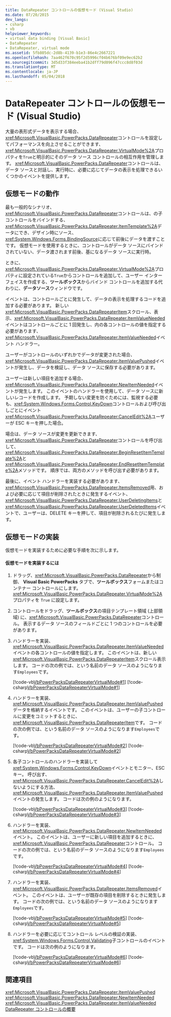 ```yaml
---
title: DataRepeater コントロールの仮想モード (Visual Studio)
ms.date: 07/20/2015
dev_langs:
- csharp
- vb
helpviewer_keywords:
- virtual data binding [Visual Basic]
- DataRepeater
- DataRepeater, virtual mode
ms.assetid: 5fb805dc-2d8b-4139-b1e3-86e4c2667221
ms.openlocfilehash: 7aa462f670c95f2d5996cf04b676bf09e9ec62b2
ms.sourcegitcommit: 3d5d33f384eeba41b2dff79d096f47ccc8d8f03d
ms.translationtype: MT
ms.contentlocale: ja-JP
ms.lasthandoff: 05/04/2018
---
```

# <a name="virtual-mode-in-the-datarepeater-control-visual-studio"></a>DataRepeater コントロールの仮想モード (Visual Studio)
大量の表形式データを表示する場合、<xref:Microsoft.VisualBasic.PowerPacks.DataRepeater>コントロールを設定してパフォーマンスを向上させることができます、<xref:Microsoft.VisualBasic.PowerPacks.DataRepeater.VirtualMode%2A>プロパティを`True`と明示的にそのデータ ソース コントロールの相互作用を管理します。 <xref:Microsoft.VisualBasic.PowerPacks.DataRepeater>コントロールは、データ ソースと対話し、実行時に、必要に応じてデータの表示を処理できるいくつかのイベントを提供します。  
  
## <a name="how-virtual-mode-works"></a>仮想モードの動作  
 最も一般的なシナリオ、<xref:Microsoft.VisualBasic.PowerPacks.DataRepeater>コントロールは、の子コントロールをバインドする、<xref:Microsoft.VisualBasic.PowerPacks.DataRepeater.ItemTemplate%2A>データにでき、デザイン時にソース、<xref:System.Windows.Forms.BindingSource>に応じて前後にデータを渡すことです。 仮想モードを使用するときに、コントロールがデータ ソースにバインドされていない、データ渡されます前後、基になるデータ ソースに実行時。  
  
 ときに、<xref:Microsoft.VisualBasic.PowerPacks.DataRepeater.VirtualMode%2A>プロパティに設定されている`True`からコントロールを追加して、ユーザー インターフェイスを作成する、**ツールボックス**からバインド コントロールを追加する代わりに、**データソース**ウィンドウです。  
  
 イベントは、コントロールごとに発生して、データの表示を処理するコードを追加する必要があります。 新しい<xref:Microsoft.VisualBasic.PowerPacks.DataRepeaterItem>スクロール、表示、<xref:Microsoft.VisualBasic.PowerPacks.DataRepeater.ItemValueNeeded>イベントはコントロールごとに 1 回発生し、内の各コントロールの値を指定する必要があります、<xref:Microsoft.VisualBasic.PowerPacks.DataRepeater.ItemValueNeeded>イベント ハンドラー。  
  
 ユーザーがコントロールのいずれかでデータが変更された場合、<xref:Microsoft.VisualBasic.PowerPacks.DataRepeater.ItemValuePushed>イベントが発生し、データを検証し、データ ソースに保存する必要があります。  
  
 ユーザーは新しい項目を追加する場合、<xref:Microsoft.VisualBasic.PowerPacks.DataRepeater.NewItemNeeded>イベントが発生します。 このイベントのハンドラーを使用して、データ ソースに新しいレコードを作成します。 予期しない変更を防ぐためには、監視する必要も、<xref:System.Windows.Forms.Control.KeyDown>コントロールおよび呼び出しごとにイベント<xref:Microsoft.VisualBasic.PowerPacks.DataRepeater.CancelEdit%2A>ユーザーが ESC キーを押した場合。  
  
 場合は、データ ソースが変更を更新できます、<xref:Microsoft.VisualBasic.PowerPacks.DataRepeater>コントロールを呼び出して、<xref:Microsoft.VisualBasic.PowerPacks.DataRepeater.BeginResetItemTemplate%2A>と<xref:Microsoft.VisualBasic.PowerPacks.DataRepeater.EndResetItemTemplate%2A>メソッドです。 順序では、両方のメソッドを呼び出す必要があります。  
  
 最後に、イベント ハンドラーを実装する必要があります、<xref:Microsoft.VisualBasic.PowerPacks.DataRepeater.ItemsRemoved>用、および必要に応じて項目が削除されたときに発生するイベント、<xref:Microsoft.VisualBasic.PowerPacks.DataRepeater.UserDeletingItems>と<xref:Microsoft.VisualBasic.PowerPacks.DataRepeater.UserDeletedItems>イベントで、ユーザーは、DELETE キーを押して、項目が削除されるたびに発生します。  
  
## <a name="implementing-virtual-mode"></a>仮想モードの実装  
 仮想モードを実装するために必要な手順を次に示します。  
  
#### <a name="to-implement-virtual-mode"></a>仮想モードを実装するには  
  
1.  ドラッグ、<xref:Microsoft.VisualBasic.PowerPacks.DataRepeater>から制御、 **Visual Basic PowerPacks**  タブで、**ツールボックス**フォームまたはコンテナー コントロールにします。 <xref:Microsoft.VisualBasic.PowerPacks.DataRepeater.VirtualMode%2A> プロパティを `True` に設定します。  
  
2.  コントロールをドラッグ、**ツールボックス**の項目テンプレート領域 (上部領域) に、<xref:Microsoft.VisualBasic.PowerPacks.DataRepeater>コントロール。 表示するデータ ソースのフィールドごとに 1 つのコントロールを必要があります。  
  
3.  ハンドラーを実装、<xref:Microsoft.VisualBasic.PowerPacks.DataRepeater.ItemValueNeeded>イベントの各コントロールの値を指定します。 このイベントは、新しい<xref:Microsoft.VisualBasic.PowerPacks.DataRepeaterItem>スクロール表示します。 コードの次の例では、という名前のデータ ソースのようになります`Employees`です。  
  
     [!code-vb[VbPowerPacksDataRepeaterVirtualMode#1](../../../visual-basic/developing-apps/windows-forms/codesnippet/VisualBasic/virtual-mode-in-the-datarepeater-control-visual-studio_1.vb)]
     [!code-csharp[VbPowerPacksDataRepeaterVirtualMode#1](../../../visual-basic/developing-apps/windows-forms/codesnippet/CSharp/virtual-mode-in-the-datarepeater-control-visual-studio_1.cs)]  
  
4.  ハンドラーを実装、<xref:Microsoft.VisualBasic.PowerPacks.DataRepeater.ItemValuePushed>データを格納するイベントです。 このイベントは、ユーザーの子コントロールに変更をコミットするときに、<xref:Microsoft.VisualBasic.PowerPacks.DataRepeaterItem>です。 コードの次の例では、という名前のデータ ソースのようになります`Employees`です。  
  
     [!code-vb[VbPowerPacksDataRepeaterVirtualMode#2](../../../visual-basic/developing-apps/windows-forms/codesnippet/VisualBasic/virtual-mode-in-the-datarepeater-control-visual-studio_2.vb)]
     [!code-csharp[VbPowerPacksDataRepeaterVirtualMode#2](../../../visual-basic/developing-apps/windows-forms/codesnippet/CSharp/virtual-mode-in-the-datarepeater-control-visual-studio_2.cs)]  
  
5.  各子コントロールのハンドラーを実装して<xref:System.Windows.Forms.Control.KeyDown>イベントとモニター、ESC キー。 呼び出す、<xref:Microsoft.VisualBasic.PowerPacks.DataRepeater.CancelEdit%2A>しないようにする方法、<xref:Microsoft.VisualBasic.PowerPacks.DataRepeater.ItemValuePushed>イベントの発生します。 コードは次の例のようになります。  
  
     [!code-vb[VbPowerPacksDataRepeaterVirtualMode#3](../../../visual-basic/developing-apps/windows-forms/codesnippet/VisualBasic/virtual-mode-in-the-datarepeater-control-visual-studio_3.vb)]
     [!code-csharp[VbPowerPacksDataRepeaterVirtualMode#3](../../../visual-basic/developing-apps/windows-forms/codesnippet/CSharp/virtual-mode-in-the-datarepeater-control-visual-studio_3.cs)]  
  
6.  ハンドラーを実装、<xref:Microsoft.VisualBasic.PowerPacks.DataRepeater.NewItemNeeded>イベント。 このイベントは、ユーザーに新しい項目を追加するときに、<xref:Microsoft.VisualBasic.PowerPacks.DataRepeater>コントロール。 コードの次の例では、という名前のデータ ソースのようになります`Employees`です。  
  
     [!code-vb[VbPowerPacksDataRepeaterVirtualMode#4](../../../visual-basic/developing-apps/windows-forms/codesnippet/VisualBasic/virtual-mode-in-the-datarepeater-control-visual-studio_4.vb)]
     [!code-csharp[VbPowerPacksDataRepeaterVirtualMode#4](../../../visual-basic/developing-apps/windows-forms/codesnippet/CSharp/virtual-mode-in-the-datarepeater-control-visual-studio_4.cs)]  
  
7.  ハンドラーを実装、<xref:Microsoft.VisualBasic.PowerPacks.DataRepeater.ItemsRemoved>イベント。 このイベントは、ユーザーが既存の項目を削除するときに発生します。 コードの次の例では、という名前のデータ ソースのようになります`Employees`です。  
  
     [!code-vb[VbPowerPacksDataRepeaterVirtualMode#5](../../../visual-basic/developing-apps/windows-forms/codesnippet/VisualBasic/virtual-mode-in-the-datarepeater-control-visual-studio_5.vb)]
     [!code-csharp[VbPowerPacksDataRepeaterVirtualMode#5](../../../visual-basic/developing-apps/windows-forms/codesnippet/CSharp/virtual-mode-in-the-datarepeater-control-visual-studio_5.cs)]  
  
8.  ハンドラーを必要に応じてコントロール レベルの検証の実装、<xref:System.Windows.Forms.Control.Validating>子コントロールのイベントです。 コードは次の例のようになります。  
  
     [!code-vb[VbPowerPacksDataRepeaterVirtualMode#6](../../../visual-basic/developing-apps/windows-forms/codesnippet/VisualBasic/virtual-mode-in-the-datarepeater-control-visual-studio_6.vb)]
     [!code-csharp[VbPowerPacksDataRepeaterVirtualMode#6](../../../visual-basic/developing-apps/windows-forms/codesnippet/CSharp/virtual-mode-in-the-datarepeater-control-visual-studio_6.cs)]  
  
## <a name="see-also"></a>関連項目  
 <xref:Microsoft.VisualBasic.PowerPacks.DataRepeater.ItemValuePushed>  
 <xref:Microsoft.VisualBasic.PowerPacks.DataRepeater.NewItemNeeded>  
 <xref:Microsoft.VisualBasic.PowerPacks.DataRepeater.ItemValueNeeded>  
 [DataRepeater コントロールの概要](../../../visual-basic/developing-apps/windows-forms/introduction-to-the-datarepeater-control-visual-studio.md)
